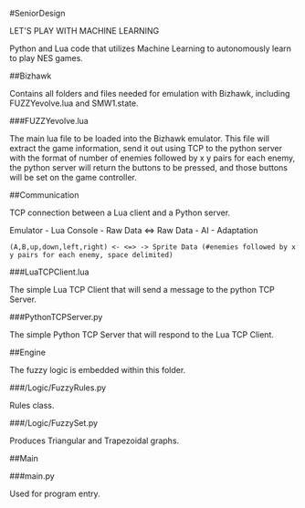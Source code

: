#SeniorDesign

LET'S PLAY WITH MACHINE LEARNING

Python and Lua code that utilizes Machine Learning to autonomously learn to play NES games.

##Bizhawk

Contains all folders and files needed for emulation with Bizhawk, including FUZZYevolve.lua and SMW1.state.

###FUZZYevolve.lua

The main lua file to be loaded into the Bizhawk emulator. This file will extract the game information, send it out using TCP to the python server with the format of number of enemies followed by x y pairs for each enemy, the python server will return the buttons to be pressed, and those buttons will be set on the game controller.

##Communication

TCP connection between a Lua client and a Python server.

Emulator - Lua Console - Raw Data <=> Raw Data - AI - Adaptation

    (A,B,up,down,left,right) <- <=> -> Sprite Data (#enemies followed by x y pairs for each enemy, space delimited)

###LuaTCPClient.lua

The simple Lua TCP Client that will send a message to the python TCP Server.

###PythonTCPServer.py

The simple Python TCP Server that will respond to the Lua TCP Client.

##Engine

The fuzzy logic is embedded within this folder.

###/Logic/FuzzyRules.py

Rules class.

###/Logic/FuzzySet.py

Produces Triangular and Trapezoidal graphs.

##Main

###main.py

Used for program entry.